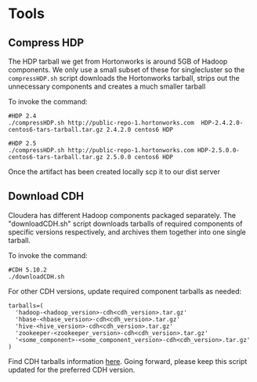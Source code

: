 # Tools

## Compress HDP

The HDP tarball we get from Hortonworks is around 5GB of Hadoop components. We only use a small subset of these for singlecluster so the `compressHDP.sh` script downloads the Hortonworks tarball, strips out the unnecessary components and creates a much smaller tarball

To invoke the command:

```
#HDP 2.4
./compressHDP.sh http://public-repo-1.hortonworks.com  HDP-2.4.2.0-centos6-tars-tarball.tar.gz 2.4.2.0 centos6 HDP

#HDP 2.5
./compressHDP.sh http://public-repo-1.hortonworks.com HDP-2.5.0.0-centos6-tars-tarball.tar.gz 2.5.0.0 centos6 HDP
```

Once the artifact has been created locally scp it to our dist server

## Download CDH

Cloudera has different Hadoop components packaged separately. The "downloadCDH.sh" script downloads tarballs of required components of specific versions respectively, and archives them together into one single tarball.

To invoke the command:

```
#CDH 5.10.2
./downloadCDH.sh
```

For other CDH versions, update required component tarballs as needed:
```
tarballs=(
  'hadoop-<hadoop_version>-cdh<cdh_version>.tar.gz'
  'hbase-<hbase_version>-cdh<cdh_version>.tar.gz'
  'hive-<hive_version>-cdh<cdh_version>.tar.gz'
  'zookeeper-<zookeeper_version>-cdh<cdh_version>.tar.gz'
  '<some_component>-<some_component_version>-cdh<cdh_version>.tar.gz'
)
```
Find CDH tarballs information [here](https://www.cloudera.com/documentation/enterprise/release-notes/topics/cdh_vd_cdh_package_tarball.html). Going forward, please keep this script updated for the preferred CDH version.
